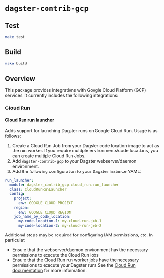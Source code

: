 # `dagster-contrib-gcp`

## Test

```sh
make test
```

## Build

```sh
make build
```

## Overview

This package provides integrations with Google Cloud Platform (GCP) services. It currently includes the following
integrations:

### Cloud Run

#### Cloud Run run launcher

Adds support for launching Dagster runs on Google Cloud Run. Usage is as follows:

1. Create a Cloud Run Job from your Dagster code location image to act as the run worker. If you require multiple
   environments/code locations, you can create multiple Cloud Run Jobs.
2. Add `dagster-contrib-gcp` to your Dagster webserver/daemon environment.
3. Add the following configuration to your Dagster instance YAML:

```yaml
run_launcher:
  module: dagster_contrib_gcp.cloud_run.run_launcher
  class: CloudRunRunLauncher
  config:
    project:
      env: GOOGLE_CLOUD_PROJECT
    region:
      env: GOOGLE_CLOUD_REGION
    job_name_by_code_location:
      my-code-location-1: my-cloud-run-job-1
      my-code-location-2: my-cloud-run-job-2
```

Additional steps may be required for configuring IAM permissions, etc. In particular:
- Ensure that the webserver/daemon environment has the necessary permissions to execute the Cloud Run jobs
- Ensure that the Cloud Run run worker jobs have the necessary permissions to execute your Dagster runs
See the [Cloud Run documentation](https://cloud.google.com/run/docs) for more information.
